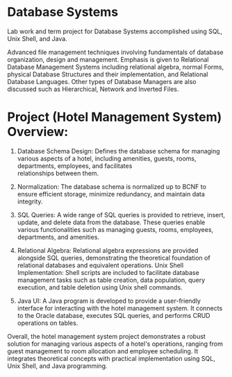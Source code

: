 # Database Systems

Lab work and term project for Database Systems accomplished using SQL, Unix Shell, and Java.

Advanced file management techniques involving fundamentals of database organization, design and management. Emphasis is given to Relational Database Management Systems including relational algebra, normal Forms, physical Database Structures and their implementation, and Relational Database Languages. Other types of Database Managers are also discussed such as Hierarchical, Network and Inverted Files.

# Project (Hotel Management System) Overview:

1. Database Schema Design: Defines the database schema for managing various aspects of a hotel, including amenities, guests, rooms, departments, employees, and facilitates             
   relationships between them.
  
2. Normalization: The database schema is normalized up to BCNF to ensure efficient storage, minimize redundancy, and maintain data integrity.
   
3. SQL Queries: A wide range of SQL queries is provided to retrieve, insert, update, and delete data from the database. These queries enable various functionalities such as managing       guests, rooms, employees, departments, and amenities.
   
4. Relational Algebra: Relational algebra expressions are provided alongside SQL queries, demonstrating the theoretical foundation of relational databases and equivalent operations.
   Unix Shell Implementation: Shell scripts are included to facilitate database management tasks such as table creation, data population, query execution, and table deletion using Unix    shell commands.
   
5. Java UI: A Java program is developed to provide a user-friendly interface for interacting with the hotel management system. It connects to the Oracle database, executes SQL queries,    and performs CRUD operations on tables.

Overall, the hotel management system project demonstrates a robust solution for managing various aspects of a hotel's operations, ranging from guest management to room allocation and employee scheduling. It integrates theoretical concepts with practical implementation using SQL, Unix Shell, and Java programming.
